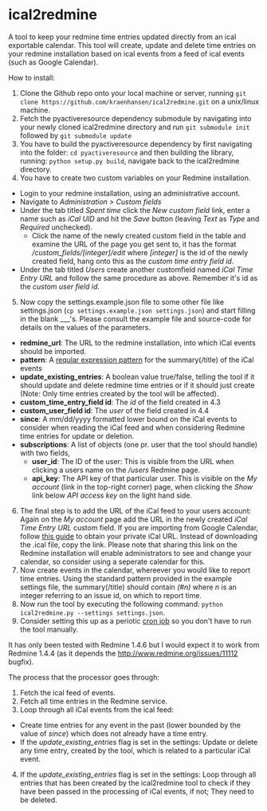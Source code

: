 ical2redmine
============

A tool to keep your redmine time entries updated directly from an ical exportable calendar.
This tool will create, update and delete time entries on your redmine installation based on ical events from a feed of ical events (such as Google Calendar).

How to install:
 1. Clone the Github repo onto your local machine or server, running ```git clone https://github.com/kraenhansen/ical2redmine.git``` on a unix/linux machine.
 2. Fetch the pyactiveresource dependency submodule by navigating into your newly cloned ical2redmine directory and run ```git submodule init``` followed by ```git submodule update```
 3. You have to build the pyactiveresource dependency by first navigating into the folder: ```cd pyactiveresource``` and then building the library, running: ```python setup.py build```, navigate back to the ical2redmine directory.
 4. You have to create two custom variables on your Redmine installation.
  * Login to your redmine installation, using an administrative account.
  * Navigate to _Administration > Custom fields_
  * Under the tab titled _Spent time_ click the _New custom field_ link, enter a name such as _iCal UID_ and hit the _Save_ button (leaving _Text_ as _Type_ and _Required_ unchecked).
    * Click the name of the newly created custom field in the table and examine the URL of the page you get sent to, it has the format _/custom_fields/[integer]/edit_ where _[integer]_ is the id of the newly created field, hang onto this as the _custom time entry field id_.
  * Under the tab titled _Users_ create another customfield named _iCal Time Entry URL_ and follow the same procedure as above. Remember it's id as the _custom user field id_.
 5. Now copy the settings.example.json file to some other file like settings.json (```cp settings.example.json settings.json```) and start filling in the blank ___'s. Please consult the example file and source-code for details on the values of the parameters.
  * __redmine_url__: The URL to the redmine installation, into which iCal events should be imported.
  * __pattern__: A [reqular expression pattern](http://docs.python.org/2/howto/regex.html) for the summary(/title) of the iCal events
  * __update_existing_entries__: A boolean value true/false, telling the tool if it should update and delete redmine time entries or if it should just create (Note: Only time entries created by the tool will be affected).
  * __custom_time_entry_field id__: The _id_ of the field created in 4.3
  * __custom_user_field id__: The _user_ of the field created in 4.4
  * __since__: A mm/dd/yyyy formatted lower bound on the iCal events to consider when reading the iCal feed and when considering Redmine time entries for update or deletion.
  * __subscriptions__: A list of objects (one pr. user that the tool should handle) with two fields,
    * __user_id__: The ID of the user: This is visible from the URL when clicking a users name on the _/users_ Redmine page.
    * __api_key__: The API key of that particular user. This is visible on the _My account_ (link in the top-right corner) page, when clicking the _Show_ link below _API access key_ on the light hand side.
 6. The final step is to add the URL of the iCal feed to your users account: Again on the _My account_ page add the URL in the newly created _iCal Time Entry URL_ custom field. If you are importing from Google Calendar, follow [this guide](https://support.google.com/calendar/answer/37111?hl=en&ref_topic=1672003) to obtain your private iCal URL. Instead of downloading the .ical file, copy the link. Please note that sharing this link on the Redmine installation will enable administrators to see and change your calendar, so consider using a seperate calendar for this.
 7. Now create events in the calendar, whereever you would like to report time entries. Using the standard pattern provided in the example settings file, the summary(/title) should contain _(#n)_ where _n_ is an integer referring to an issue id, on which to report time.
 8. Now run the tool by executing the following command: ```python ical2redmine.py --settings settings.json```.
 9. Consider setting this up as a periotic [cron job](http://www.adminschoice.com/crontab-quick-reference/) so you don't have to run the tool manually.

It has only been tested with Redmine 1.4.6 but I would expect it to work from Redmine 1.4.4 (as it depends the http://www.redmine.org/issues/11112 bugfix).

The process that the processor goes through:
 1. Fetch the ical feed of events.
 2. Fetch all time entries in the Redmine service.
 3. Loop through all iCal events from the ical feed:
   * Create time entries for any event in the past (lower bounded by the value of _since_) which does not already have a time entry.
   * If the _update_existing_entries_ flag is set in the settings: Update or delete any time entry, created by the tool, which is related to a particular iCal event.
 4. If the _update_existing_entries_ flag is set in the settings: Loop through all entries that has been created by the ical2redmine tool to check if they have been passed in the processing of iCal events, if not; They need to be deleted.

